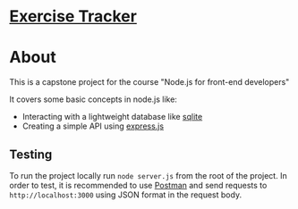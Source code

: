 # [Exercise Tracker](https://www.freecodecamp.org/learn/apis-and-microservices/apis-and-microservices-projects/exercise-tracker)


# About

This is a capstone project for the course "Node.js for front-end developers"

It covers some basic concepts in node.js like:
- Interacting with a lightweight database like [sqlite](https://github.com/mapbox/node-sqlite3)
- Creating a simple API using [express.js](https://expressjs.com/)

## Testing

To run the project locally run `node server.js` from the root of the project.
In order to test, it is recommended to use [Postman](https://www.postman.com/downloads/) and send requests to `http://localhost:3000` using JSON format in the request body.